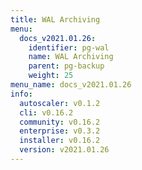 ```yaml
---
title: WAL Archiving
menu:
  docs_v2021.01.26:
    identifier: pg-wal
    name: WAL Archiving
    parent: pg-backup
    weight: 25
menu_name: docs_v2021.01.26
info:
  autoscaler: v0.1.2
  cli: v0.16.2
  community: v0.16.2
  enterprise: v0.3.2
  installer: v0.16.2
  version: v2021.01.26
---
```


